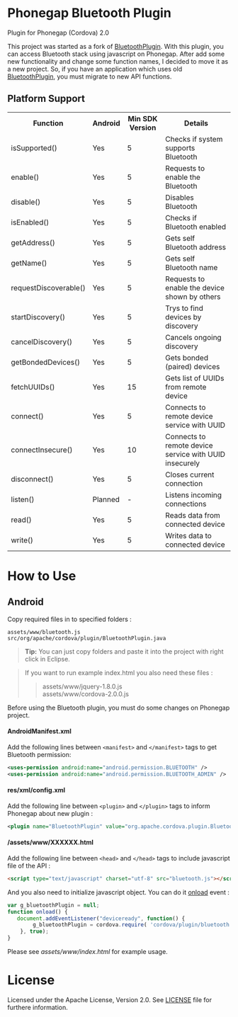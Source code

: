 # Phonegap Bluetooth Plugin #

Plugin for Phonegap (Cordova) 2.0

This project was started as a fork of [BluetoothPlugin]. With this plugin, you can access 
Bluetooth stack using javascript on Phonegap. After add some new functionality and 
change some function names, I decided to move it as a new project. So, if you have an 
application which uses old [BluetoothPlugin], you must migrate to new API functions.

## Platform Support ##
<table>
    <tr>
         <th>Function</th>
         <th>Android</th>
         <th>Min SDK Version</th>
         <th>Details</th>
    </tr>
    <tr>
         <td>isSupported()</td>
         <td>Yes</td>
         <td>5</td>
         <td>Checks if system supports Bluetooth</td>
    </tr>
    <tr>
         <td>enable()</td>
         <td>Yes</td>
         <td>5</td>
         <td>Requests to enable the Bluetooth</td>
    </tr>
    <tr>
         <td>disable()</td>
         <td>Yes</td>
         <td>5</td>
         <td>Disables Bluetooth</td>
    </tr>
    <tr>
         <td>isEnabled()</td>
         <td>Yes</td>
         <td>5</td>
         <td>Checks if Bluetooth enabled</td>
    </tr>
    <tr>
         <td>getAddress()</td>
         <td>Yes</td>
         <td>5</td>
         <td>Gets self Bluetooth address</td>
    </tr>
    <tr>
         <td>getName()</td>
         <td>Yes</td>
         <td>5</td>
         <td>Gets self Bluetooth name</td>
    </tr>
    <tr>
         <td>requestDiscoverable()</td>
         <td>Yes</td>
         <td>5</td>
         <td>Requests to enable the device shown by others</td>
    </tr>
    <tr>
         <td>startDiscovery()</td>
         <td>Yes</td>
         <td>5</td>
         <td>Trys to find devices by discovery</td>
    </tr>
    <tr>
         <td>cancelDiscovery()</td>
         <td>Yes</td>
         <td>5</td>
         <td>Cancels ongoing discovery</td>
    </tr>
    <tr>
         <td>getBondedDevices()</td>
         <td>Yes</td>
         <td>5</td>
         <td>Gets bonded (paired) devices</td>
    </tr>
    <tr>
         <td>fetchUUIDs()</td>
         <td>Yes</td>
         <td>15</td>
         <td>Gets list of UUIDs from remote device</td>
    </tr>
    <tr>
         <td>connect()</td>
         <td>Yes</td>
         <td>5</td>
         <td>Connects to remote device service with UUID</td>
    </tr>
    <tr>
         <td>connectInsecure()</td>
         <td>Yes</td>
         <td>10</td>
         <td>Connects to remote device service with UUID insecurely</td>
    </tr>
    <tr>
         <td>disconnect()</td>
         <td>Yes</td>
         <td>5</td>
         <td>Closes current connection</td>
    </tr>
    <tr>
         <td>listen()</td>
         <td>Planned</td>
         <td>-</td>
         <td>Listens incoming connections</td>
    </tr>
    <tr>
         <td>read()</td>
         <td>Yes</td>
         <td>5</td>
         <td>Reads data from connected device</td>
    </tr>
    <tr>
         <td>write()</td>
         <td>Yes</td>
         <td>5</td>
         <td>Writes data to connected device</td>
    </tr>
</table>



# How to Use #

## Android ##
Copy required files in to specified folders :
```
assets/www/bluetooth.js
src/org/apache/cordova/plugin/BluetoothPlugin.java
```
> **Tip:** You can just copy folders and paste it into the project with right click in Eclipse.

> If you want to run example index.html you also need these files :
>> assets/www/jquery-1.8.0.js <br>
>> assets/www/cordova-2.0.0.js

Before using the Bluetooth plugin, you must do some changes on Phonegap project.

#### AndroidManifest.xml ####
Add the following lines between `<manifest>` and `</manifest>` tags to get Bluetooth permission:
```xml
<uses-permission android:name="android.permission.BLUETOOTH" />
<uses-permission android:name="android.permission.BLUETOOTH_ADMIN" />
```

#### res/xml/config.xml ####
Add the following line between `<plugin>` and `</plugin>` tags to inform Phonegap about new plugin :
```xml
<plugin name="BluetoothPlugin" value="org.apache.cordova.plugin.BluetoothPlugin"/>
```

#### /assets/www/XXXXXX.html ####
Add the following line between `<head>` and `</head>` tags to include javascript file of the API :
```html
<script type="text/javascript" charset="utf-8" src="bluetooth.js"></script>
```
And you also need to initialize javascript object. You can do it [onload] event :
```javascript
var g_bluetoothPlugin = null;
function onload() {
   document.addEventListener("deviceready", function() {
		g_bluetoothPlugin = cordova.require( 'cordova/plugin/bluetooth' );
	}, true);
}
```
Please see *assets/www/index.html* for example usage.

# License #
   Licensed under the Apache License, Version 2.0. See [LICENSE] file for furthere information.


   [BluetoothPlugin]: https://github.com/phonegap/phonegap-plugins/tree/master/Android/BluetoothPlugin
   [LICENSE]: https://github.com/huseyinkozan/phonegap-bluetooh/blob/master/LICENSE
   [onload]: http://www.w3schools.com/jsref/event_body_onload.asp
